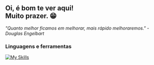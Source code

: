 ## Oi, é bom te ver aqui! <br> Muito prazer. 😁

*"Quanto melhor ficamos em melhorar, mais rápido melhoraremos." - Douglas Engelbart* <br>

### Linguagens e ferramentas
[![My Skills](https://skillicons.dev/icons?i=java,postgres,postman,html,css,js)](https://skillicons.dev)
